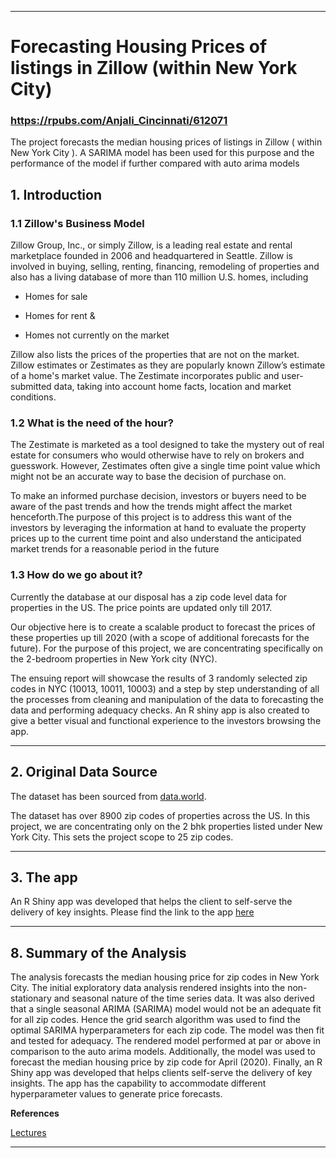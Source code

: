 ---
# **Forecasting Housing Prices of listings in Zillow (within New York City)** 

### **https://rpubs.com/Anjali_Cincinnati/612071**

The project forecasts the median housing prices of listings in Zillow ( within New York City ). A SARIMA model has been used for this purpose and the performance of the model if further compared with auto arima models 

## **1. Introduction**

### 1.1  Zillow's Business Model


Zillow Group, Inc., or simply Zillow, is a leading real estate and rental marketplace founded in 2006 and headquartered in Seattle. Zillow is involved in buying, selling, renting, financing, remodeling of properties and also has a living database of more than 110 million U.S. homes, including

* Homes for sale

* Homes for rent &

* Homes not currently on the market

Zillow also lists the prices of the properties that are not on the market. Zillow estimates or Zestimates as they are popularly known Zillow’s estimate of a home's market value. The Zestimate incorporates public and user-submitted data, taking into account home facts, location and market conditions.



### 1.2 What is the need of the hour?


The Zestimate is marketed as a tool designed to take the mystery out of real estate for consumers who would otherwise have to rely on brokers and guesswork. However, Zestimates often give a single time point value which might not be an accurate way to base the decision of purchase on. 

To make an informed purchase decision, investors or buyers need to be aware of the past trends and how the trends might affect the market henceforth.The purpose of this project is to address this want of the investors by leveraging the information at hand to evaluate the property prices up to the current time point and also understand the anticipated market trends for a reasonable period in the future



### 1.3 How do we go about it?

Currently the database at our disposal has a zip code level data for properties in the US. The price points are updated only till 2017. 

Our objective here is to create a scalable product to forecast the prices of these properties up till 2020 (with a scope of additional forecasts for the future). For the purpose of this project, we are concentrating specifically on the 2-bedroom properties in New York city (NYC). 

The ensuing report will showcase the results of 3 randomly selected zip codes in NYC (10013, 10011, 10003) and a step by step understanding of all the processes from cleaning and manipulation of the data to forecasting the data and performing adequacy checks. An R shiny app is also created to give a better visual and functional experience to the investors browsing the app.

***



## **2. Original Data Source**


The dataset has been sourced from [data.world](https://data.world/zillow-data). 

The dataset has over 8900 zip codes of properties across the US. In this project, we are concentrating only on the 2 bhk properties listed under New York City. This sets the project scope to 25 zip codes.

***

## **3. The app**

An R Shiny app was developed that helps the client to self-serve the delivery of key insights. Please find the link to the app [here](https://ethanhodys.shinyapps.io/flex/)


***

## **8.	Summary of the Analysis**


The analysis forecasts the median housing price for zip codes in New York City. The initial exploratory data analysis rendered insights into the non-stationary and seasonal nature of the time series data. It was also derived that a single seasonal ARIMA (SARIMA) model would not be an adequate fit for all zip codes. Hence the grid search algorithm was used to find the optimal SARIMA hyperparameters for each zip code. The model was then fit and tested for adequacy. The rendered model performed at par or above in comparison to the auto arima models. Additionally, the model was used to forecast the median housing price by zip code for April (2020). Finally, an R Shiny app was developed that helps clients self-serve the delivery of key insights. The app has the capability to accommodate different hyperparameter values to generate price forecasts. 

**References**

[Lectures](https://xiaoruizhu.github.io/Forecasting-and-Time-Series-Methods/)

***

